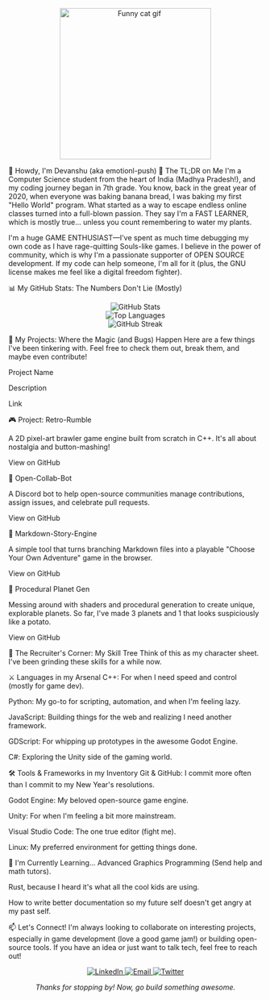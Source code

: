 <p align="center">
<a href="https://www.youtube.com/watch?v=dQw4w9WgXcQ">
<img src="https://www.google.com/search?q=https://media.giphy.com/media/v1.Y2lkPTc5MGI3NjExaDB6d2p2ZjlhZzJ2bW14cXBpNzgzaG14ZzB6bHBvM3dnbTNsaDI2ZyZlcD12MV9pbnRlcm5hbF9naWZfYnlfaWQmY3Q9Zw/13HgwGsXF0aiwE/giphy.gif" alt="Funny cat gif" width="300">
</a>
</p>

👋 Howdy, I'm Devanshu (aka emotionl-push) 👋
The TL;DR on Me
I'm a Computer Science student from the heart of India (Madhya Pradesh!), and my coding journey began in 7th grade. You know, back in the great year of 2020, when everyone was baking banana bread, I was baking my first "Hello World" program. What started as a way to escape endless online classes turned into a full-blown passion. They say I'm a FAST LEARNER, which is mostly true... unless you count remembering to water my plants.

I'm a huge GAME ENTHUSIAST—I've spent as much time debugging my own code as I have rage-quitting Souls-like games. I believe in the power of community, which is why I'm a passionate supporter of OPEN SOURCE development. If my code can help someone, I'm all for it (plus, the GNU license makes me feel like a digital freedom fighter).

📊 My GitHub Stats: The Numbers Don't Lie (Mostly)
<p align="center">
<img src="https://www.google.com/search?q=https://github-readme-stats.vercel.app/api%3Fusername%3Demotionl-push%26show_icons%3Dtrue%26theme%3Dradical%26hide_border%3Dtrue%26include_all_commits%3Dtrue%26count_private%3Dtrue" alt="GitHub Stats" />
<br/>
<img src="https://www.google.com/search?q=https://github-readme-stats.vercel.app/api/top-langs/%3Fusername%3Demotionl-push%26layout%3Dcompact%26langs_count%3D8%26theme%3Dradical%26hide_border%3Dtrue" alt="Top Languages" />
<br/>
<img src="https://www.google.com/search?q=https://github-readme-streak-stats.herokuapp.com/%3Fuser%3Demotionl-push%26theme%3Dradical%26hide_border%3Dtrue" alt="GitHub Streak" />
</p>

🚀 My Projects: Where the Magic (and Bugs) Happen
Here are a few things I've been tinkering with. Feel free to check them out, break them, and maybe even contribute!

Project Name

Description

Link

🎮 Project: Retro-Rumble

A 2D pixel-art brawler game engine built from scratch in C++. It's all about nostalgia and button-mashing!

View on GitHub

🤖 Open-Collab-Bot

A Discord bot to help open-source communities manage contributions, assign issues, and celebrate pull requests.

View on GitHub

📝 Markdown-Story-Engine

A simple tool that turns branching Markdown files into a playable "Choose Your Own Adventure" game in the browser.

View on GitHub

🌌 Procedural Planet Gen

Messing around with shaders and procedural generation to create unique, explorable planets. So far, I've made 3 planets and 1 that looks suspiciously like a potato.

View on GitHub

💼 The Recruiter's Corner: My Skill Tree
Think of this as my character sheet. I've been grinding these skills for a while now.

⚔️ Languages in my Arsenal
C++: For when I need speed and control (mostly for game dev).

Python: My go-to for scripting, automation, and when I'm feeling lazy.

JavaScript: Building things for the web and realizing I need another framework.

GDScript: For whipping up prototypes in the awesome Godot Engine.

C#: Exploring the Unity side of the gaming world.

🛠️ Tools & Frameworks in my Inventory
Git & GitHub: I commit more often than I commit to my New Year's resolutions.

Godot Engine: My beloved open-source game engine.

Unity: For when I'm feeling a bit more mainstream.

Visual Studio Code: The one true editor (fight me).

Linux: My preferred environment for getting things done.

🌱 I'm Currently Learning...
Advanced Graphics Programming (Send help and math tutors).

Rust, because I heard it's what all the cool kids are using.

How to write better documentation so my future self doesn't get angry at my past self.

📫 Let's Connect!
I'm always looking to collaborate on interesting projects, especially in game development (love a good game jam!) or building open-source tools. If you have an idea or just want to talk tech, feel free to reach out!

<p align="center">
<a href="https://www.google.com/search?q=https://www.linkedin.com/in/your-linkedin-profile" target="_blank">
<img src="https://www.google.com/search?q=https://img.shields.io/badge/LinkedIn-0077B5%3Fstyle%3Dfor-the-badge%26logo%3Dlinkedin%26logoColor%3Dwhite" alt="LinkedIn">
</a>
<a href="mailto:your.email@example.com">
<img src="https://www.google.com/search?q=https://img.shields.io/badge/Email-D14836%3Fstyle%3Dfor-the-badge%26logo%3Dgmail%26logoColor%3Dwhite" alt="Email">
</a>
<a href="https://www.google.com/search?q=https://twitter.com/your-twitter-handle">
<img src="https://www.google.com/search?q=https://img.shields.io/badge/Twitter-1DA1F2%3Fstyle%3Dfor-the-badge%26logo%3Dtwitter%26logoColor%3Dwhite" alt="Twitter">
</a>
</p>

<p align="center">
<em>Thanks for stopping by! Now, go build something awesome.</em>
</p>